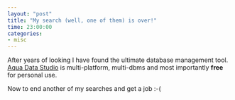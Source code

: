 ```yaml
---
layout: "post"
title: "My search (well, one of them) is over!"
time: 23:00:00
categories:
- misc
---
```

 After years of looking I have found the ultimate database management tool. <a href="http://www.aquafold.com/" target="_blank">Aqua Data Studio</a> is multi-platform, multi-dbms and most importantly <strong>free</strong> for personal use.

Now to end another of my searches and get a job :-(